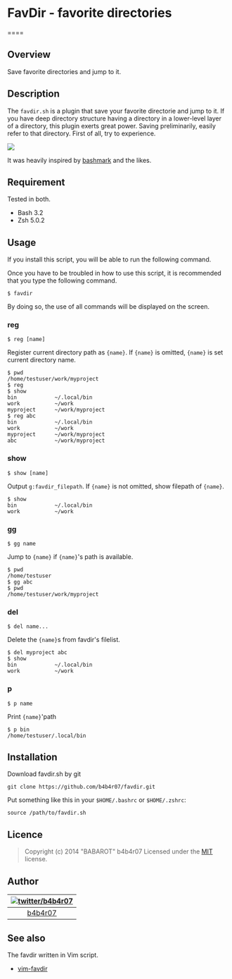 # FavDir - favorite directories
====

## Overview

Save favorite directories and jump to it.

## Description

The `favdir.sh` is a plugin that save your favorite directorie and jump to it. If you have deep directory structure having a directory in a lower-level layer of a directory, this plugin exerts great power. Saving preliminarily, easily refer to that directory. First of all, try to experience.

![](http://cl.ly/image/2l1R1E3Z1H1P/favdir.gif)

It was heavily inspired by [bashmark](https://github.com/b4b4r07/bashmark) and the likes.

## Requirement

Tested in both.

- Bash 3.2
- Zsh 5.0.2

## Usage

If you install this script, you will be able to run the following command.

Once you have to be troubled in how to use this script, it is recommended that you type the following command.

	$ favdir

By doing so, the use of all commands will be displayed on the screen.

### reg

	$ reg [name]

Register current directory path as `{name}`. If `{name}` is omitted, `{name}` is set current directory name.

	$ pwd
	/home/testuser/work/myproject
	$ reg
	$ show
	bin            ~/.local/bin
	work           ~/work
	myproject      ~/work/myproject
	$ reg abc
	bin            ~/.local/bin
	work           ~/work
	myproject      ~/work/myproject
	abc            ~/work/myproject

### show

	$ show [name]

Output `g:favdir_filepath`. If `{name}` is not omitted, show filepath of `{name}`.

	$ show
	bin            ~/.local/bin
	work           ~/work
	
### gg

	$ gg name

Jump to `{name}` if `{name}`'s path is available.

	$ pwd
	/home/testuser
	$ gg abc
	$ pwd
	/home/testuser/work/myproject

### del

	$ del name...

Delete the `{name}`s from favdir's filelist.

	$ del myproject abc
	$ show
	bin            ~/.local/bin
	work           ~/work

### p

	$ p name

Print `{name}`'path

	$ p bin
	/home/testuser/.local/bin
	
## Installation

Download favdir.sh by git

	git clone https://github.com/b4b4r07/favdir.git

Put something like this in your `$HOME/.bashrc` or `$HOME/.zshrc`:

	source /path/to/favdir.sh

## Licence

>Copyright (c) 2014 "BABAROT" b4b4r07
>Licensed under the [MIT](http://opensource.org/licenses/MIT) license.

## Author

| [![twitter/b4b4r07](http://www.gravatar.com/avatar/8238c3c0be55b887aa9d6d59bfefa504.png)](http://twitter.com/b4b4r07 "Follow @b4b4r07 on Twitter") |
|:---:|
| [b4b4r07](http://github.com/b4b4r07/ "b4b4r07 on GitHub") |

## See also

The favdir written in Vim script.

- [vim-favdir](https://github.com/b4b4r07/vim-favdir)
